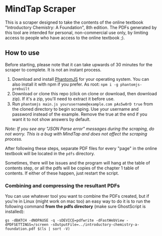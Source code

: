 # MindTap Scraper
This is a scraper designed to take the contents of the online textbook "Introductory Chemistry: A Foundation", 8th edition. The PDFs generated by this tool are intended for personal, non-commercial use only, by limiting access to people who have access to the online textbook ;).
## How to use
Before starting, please note that it can take upwards of 30 minutes for the scraper to complete. It is not an instant process.
1. Download and install [PhantomJS](http://phantomjs.org) for your operating system. You can also install it with npm if you prefer. As root: `npm i -g phantomjs-prebuilt`
2. Download or clone this repo (click on clone or download, then download zip). If it's a zip, you'll need to extract it before use.
3. Run `phantomjs main.js yourusername@example.com pAs5w0rD true` from the cloned directory to begin scraping. Use your username and password instead of the example. Remove the true at the end if you want it to not show answers by default.

*Note: If you see any "JSON Parse error" messages during the scraping, do not worry. This is a bug with MindTap and does not affect the scraping process.*

After following these steps, separate PDF files for every "page" in the online textbook will be located in the `pdfs` directory.

Sometimes, there will be issues and the program will hang at the table of contents step, or all the pdfs will be copies of the chapter 1 table of contents. If either of these happen, just restart the script.
### Combining and compressing the resultant PDFs
You can use whatever tool you want to combine the PDFs created, but if you're in Linux (might work on mac too) an easy way to do it is to run the following command **from the pdfs directory** (make sure GhostScript is installed):

`gs -dBATCH -dNOPAUSE -q -sDEVICE=pdfwrite -dFastWebView -dPDFSETTINGS=/screen -sOutputFile=../introductory-chemistry-a-foundation.pdf $(ls | sort -V)`
